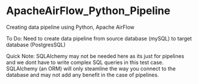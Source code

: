 # ApacheAirFlow_Python_Pipeline
Creating data pipeline using Python, Apache AirFlow

To Do: Need to create data pipeline from source database (mySQL) to target database (PostgresSQL) 

Quick Note: SQLAlchemy may not be needed here as its just for pipelines and we dont have to write complex SQL queries in this test case. SQLAlchemy (an ORM) will only steamline the way you connect to the database and may not add any benefit in the case of pipelines.


